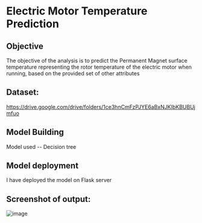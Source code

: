 # Electric Motor Temperature Prediction

## Objective
The objective of the analysis is to predict the Permanent Magnet surface temperature representing the rotor temperature of the electric motor when running, based on the provided set of other attributes 

## Dataset:
https://drive.google.com/drive/folders/1ce3hnCmFzPJYE6aBxNJKIbKBUBUjmfuo


## Model Building
Model used -- Decision tree

## Model deployment
I have deployed the model on Flask server

## Screenshot of output:
![image](https://user-images.githubusercontent.com/91273990/166742107-f7fa7ac0-024c-4c0e-84f1-2a619fc89e37.png)
